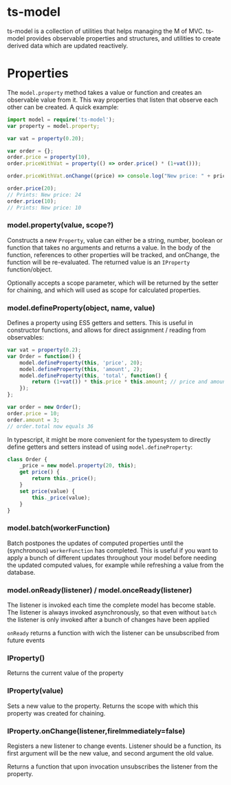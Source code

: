 # ts-model

ts-model is a collection of utilities that helps managing the M of MVC. ts-model provides observable properties and structures, and utilities to create derived data which are updated reactively.

# Properties

The `model.property` method takes a value or function and creates an observable value from it.
This way properties that listen that observe each other can be created. A quick example:

```typescript
import model = require('ts-model');
var property = model.property;

var vat = property(0.20);

var order = {};
order.price = property(10),
order.priceWithVat = property(() => order.price() * (1+vat()));

order.priceWithVat.onChange((price) => console.log("New price: " + price));

order.price(20);
// Prints: New price: 24
order.price(10);
// Prints: New price: 10
```

### model.property(value, scope?)

Constructs a new `Property`, value can either be a string, number, boolean or function that takes no arguments and returns a value. In the body of the function, references to other properties will be tracked, and onChange, the function will be re-evaluated. The returned value is an `IProperty` function/object.

Optionally accepts a scope parameter, which will be returned by the setter for chaining, and which will used as scope for calculated properties.

### model.defineProperty(object, name, value)

Defines a property using ES5 getters and setters. This is useful in constructor functions, and allows for direct assignment / reading from observables:

```javascript
var vat = property(0.2);
var Order = function() {
	model.defineProperty(this, 'price', 20);
	model.defineProperty(this, 'amount', 2);
	model.defineProperty(this, 'total', function() {
		return (1+vat()) * this.price * this.amount; // price and amount are now properties!
	});
};

var order = new Order();
order.price = 10;
order.amount = 3;
// order.total now equals 36
```

In typescript, it might be more convenient for the typesystem to directly define getters and setters instead of using `model.defineProperty`:

```typescript
class Order {
	_price = new model.property(20, this);
	get price() {
		return this._price();
	}
	set price(value) {
		this._price(value);
	}
}
```

### model.batch(workerFunction)

Batch postpones the updates of computed properties until the (synchronous) `workerFunction` has completed. This is useful if you want to apply a bunch of different updates throughout your model before needing the updated computed values, for example while refreshing a value from the database.

### model.onReady(listener) / model.onceReady(listener)

The listener is invoked each time the complete model has become stable. The listener is always invoked asynchronously, so that even without `batch` the listener is only invoked after a bunch of changes have been applied

`onReady` returns a function with wich the listener can be unsubscribed from future events

### IProperty()

Returns the current value of the property

### IProperty(value)

Sets a new value to the property. Returns the scope with which this property was created for chaining.

### IProperty.onChange(listener,fireImmediately=false)

Registers a new listener to change events. Listener should be a function, its first argument will be the new value, and second argument the old value.

Returns a function that upon invocation unsubscribes the listener from the property.
